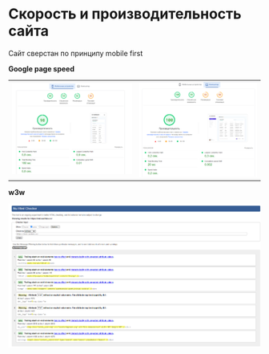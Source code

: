 # Скорость и производительность сайта
Сайт сверстан по принципу mobile first

**Google page speed**

<table>
   <tr>
      <td>
         <img src="./src/assets/img/md/mob-1.png" alt="Картинка мобильного" title="Картинка">
      </td>
      <td>
         <img src="./src/assets/img/md/des-1.png" alt="Картинка компьютера" title="Картинка">
      </td>
   </tr>
</table>

**w3w**

 <img src="./src/assets/img/md/w3w.png" alt="Картинка">
